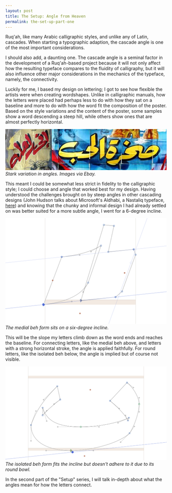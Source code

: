 ```yaml
---
layout: post
title: The Setup: Angle from Heaven
permalink: the-set-up-part-one
---
```


<p class="intro">
Ruq'ah, like many Arabic calligraphic styles, and unlike any of Latin, cascades. When starting a typographic adaption, the cascade angle is one of the most important considerations.
 </p>
 
I should also add, a daunting one. The cascade angle is a seminal factor in the development of a Ruq'ah-based project because it will not only affect how the resulting typeface compares to the fluidity of calligraphy, but it will also influence other major considerations in the mechanics of the typeface, namely, the connectivity.

Luckily for me, I based my design on lettering; I got to see how flexible the artists were when creating wordshapes. Unlike in calligraphic manuals, how the letters were placed had perhaps less to do with how they sat on a baseline and more to do with how the word fit the composition of the poster. Based on the style variations and the content of the poster, some samples show a word descending a steep hill, while others show ones that are almost perfectly horizontal. 

![Angle](/public/Angle.jpg) 
*Stark variation in angles. Images via Ebay.*

This meant I could be somewhat less strict in fidelity to the calligraphic style; I could choose and angle that worked best for my design. Having understood the challenges brought on by steep angles in other cascading designs (John Hudson talks about Microsoft's Aldhabi, a Nastaliq typeface, [here](https://vimeo.com/51580484)) and knowing that the chunky and informal design I had already settled on was better suited for a more subtle angle, I went for a 6-degree incline.

![MedialBeh](/public/MedialBeh.png) 
*The medial beh form sits on a six-degree incline.*

This will be the slope my letters climb down as the word ends and reaches the baseline. For connecting letters, like the medial beh above, and letters with a strong horizontal stroke, the angle is applied faithfully. For round letters, like the isolated beh below, the angle is implied but of course not visible.

![IsolBeh](/public/IsolBeh.png) 
*The isolated beh form fits the incline but doesn't adhere to it due to its round bowl.*

In the second part of the "Setup" series, I will talk in-depth about what the angles mean for how the letters connect. 